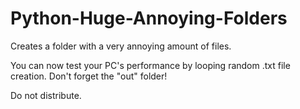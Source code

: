 # Python-Huge-Annoying-Folders
Creates a folder with a very annoying amount of files.

You can now test your PC's performance by looping random .txt file creation.
Don't forget the "out" folder!

Do not distribute.
